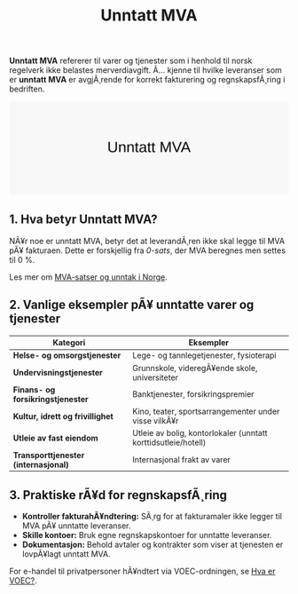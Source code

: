 ﻿---
title: "Unntatt MVA"
meta_title: "Unntatt MVA"
meta_description: '**Unntatt MVA** refererer til varer og tjenester som i henhold til norsk regelverk ikke belastes merverdiavgift. Ã… kjenne til hvilke leveranser som er **unntat...'
slug: unntatt-mva
type: blog
layout: pages/single
---

**Unntatt MVA** refererer til varer og tjenester som i henhold til norsk regelverk ikke belastes merverdiavgift. Ã… kjenne til hvilke leveranser som er **unntatt MVA** er avgjÃ¸rende for korrekt fakturering og regnskapsfÃ¸ring i bedriften.

![Unntatt MVA](unntatt-mva-image.svg)

## 1. Hva betyr Unntatt MVA?

NÃ¥r noe er unntatt MVA, betyr det at leverandÃ¸ren ikke skal legge til MVA pÃ¥ fakturaen. Dette er forskjellig fra *0-sats*, der MVA beregnes men settes til 0 %.

Les mer om [MVA-satser og unntak i Norge](/blogs/regnskap/hva-er-moms-mva "Hva er Moms (MVA)? Komplett Guide til Merverdiavgift i Norge").

## 2. Vanlige eksempler pÃ¥ unntatte varer og tjenester

| **Kategori**                                     | **Eksempler**                                                 |
|--------------------------------------------------|--------------------------------------------------------------|
| **Helse- og omsorgstjenester**                   | Lege- og tannlegetjenester, fysioterapi                       |
| **Undervisningstjenester**                       | Grunnskole, videregÃ¥ende skole, universiteter                 |
| **Finans- og forsikringstjenester**              | Banktjenester, forsikringspremier                             |
| **Kultur, idrett og frivillighet**               | Kino, teater, sportsarrangementer under visse vilkÃ¥r          |
| **Utleie av fast eiendom**                       | Utleie av bolig, kontorlokaler (unntatt korttidsutleie/hotell)|
| **Transporttjenester (internasjonal)**           | Internasjonal frakt av varer                                  |

## 3. Praktiske rÃ¥d for regnskapsfÃ¸ring

* **Kontroller fakturahÃ¥ndtering:** SÃ¸rg for at fakturamaler ikke legger til MVA pÃ¥ unntatte leveranser.
* **Skille kontoer:** Bruk egne regnskapskontoer for unntatte leveranser.
* **Dokumentasjon:** Behold avtaler og kontrakter som viser at tjenesten er lovpÃ¥lagt unntatt MVA.

For e-handel til privatpersoner hÃ¥ndtert via VOEC-ordningen, se [Hva er VOEC?](/blogs/regnskap/voec "Hva er VOEC? Komplett guide til VOEC-ordningen").


